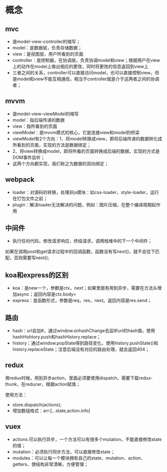 # 概念

## mvc
- 是model-view-controller的缩写；
- model：是数据层，负责存储数据；
- view：是视图层，用户所看到的页面
- controller：是控制器，在协调层，负责协调model和view；根据用户在view上的动作在model上做出相应的更改，同时将更改的信息返回到view上
- 三者之间的关系，controller可以直接访问model，也可以直接控制view，但是model和view不能互相通信，相当于controller就是介于这两者之间的协调者；

## mvvm
- 是model-view-viewModel的缩写
- model：指后端传递的数据
- view：指所看到的页面
- viewModel：是mvvm模式的核心，它是连接view和model的桥梁
- viewModel有2个方向：1、将model转换成view，即将后端传递的数据转化成所看到的页面，实现的方法是数据绑定；
- 2、将view转换成model，即将所看的页面转换成后端的数据，实现的方式是DOM事件监听；
- 这两个方向都实现，我们称之为数据的双向绑定；

## webpack
- loader：对源码的转换，处理非js模块：如css-loader，style-loader，运行在打包文件之前；
- plugin：解决loader无法解决的问题，例如：图片压缩，在整个编译周期起作用

## 中间件
- 执行任何代码，修改请求响应，终结请求，调用栈堆中的下一个中间件；

如果在调用post和get请求过程中的回调函数，函数没有写next()，就不会往下匹配，否则需要写next();

## koa和express的区别
- koa：是new一个，参数是ctx，next；如果里面有用到异步，需要在方法头增加async；返回内容是ctx.body=
- express：是函数形式，参数是req，res，next。返回内容是res.send；

## 路由
- hash：url会加#，通过window.onhashChange去监听url的hash值，使用hashHishtory.push和hashHistory.replace；
- history：通过window.popState得到路径变化，使用history.pushState()和history.replaceState；注意后端没有对应的路由处理，就会返回404；

## redux
用redux时候，用到异步action，里面必须要使用dispatch，需要下载redux-thunk，在reducer，根据action赋值；

使用方法：
- store.dispatch(actions);
- 增加数组格式：arr:[...state,action.info]

## vuex
- actions:可以执行异步，一个方法可以有很多个mutation，不能直接修改state的值；
- mutation：必须执行同步方法，可以直接修改state；
- modules：可以让每一个模块拥有自己的state、mutation、action、getters、使结构非常清晰，方便管理；
